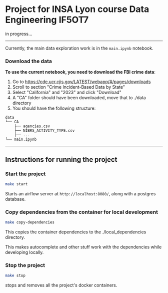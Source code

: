 # Project for INSA Lyon course Data Engineering IF5OT7

in progress...

---

Currently, the main data exploration work is in the `main.ipynb` notebook.

### Download the data

**To use the current notebook, you need to download the FBI crime data**:

1. Go to https://cde.ucr.cjis.gov/LATEST/webapp/#/pages/downloads
2. Scroll to section "Crime Incident-Based Data by State"
3. Select "California" and "2023" and click "Download"
4. A "CA" folder should have been downloaded, move that to ./data directory
5. You should have the following structure:

```
data
└── CA
    ├── agencies.csv
    ├── NIBRS_ACTIVITY_TYPE.csv
    ├── ...
└── main.ipynb
```

---

## Instructions for running the project

### Start the project

```bash
make start
```

Starts an airflow server at `http://localhost:8080/`, along with a postgres database.

### Copy dependencies from the container for local development

```bash
make copy-dependencies
```

This copies the container dependencies to the ./local_dependencies directory.

This makes autocomplete and other stuff work with the dependencies while developing locally.

### Stop the project

```bash
make stop
```

stops and removes all the project's docker containers.
